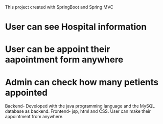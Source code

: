 This project created with SpringBoot and Spring MVC
# User can see Hospital information
# User can be appoint their aapointment form anywhere
# Admin can check how many petients appointed

Backend- Developed with the java programming language
and the MySQL database as backend.
Frontend- jsp, html and CSS. User can make their appointment from
anywhere.
